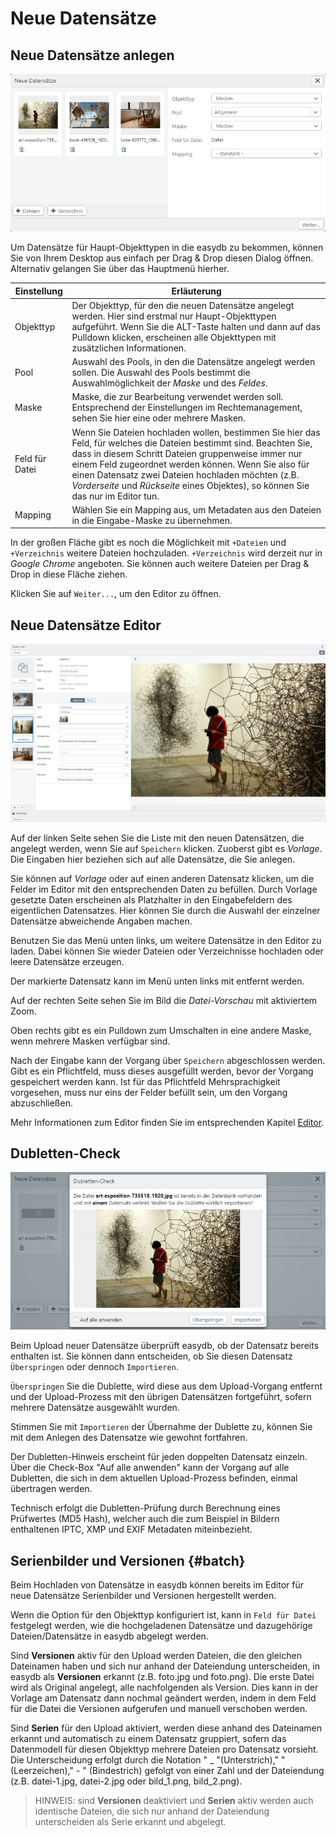 # Neue Datensätze

## Neue Datensätze anlegen

![Neue Datensätze](new_object.png)

Um Datensätze für Haupt-Objekttypen in die easydb zu bekommen, können Sie von Ihrem Desktop aus einfach per Drag & Drop diesen Dialog öffnen. Alternativ gelangen Sie über das Hauptmenü hierher.

|Einstellung|Erläuterung|
|--|--|
|Objekttyp|Der Objekttyp, für den die neuen Datensätze angelegt werden. Hier sind erstmal nur Haupt-Objekttypen aufgeführt. Wenn Sie die ALT-Taste halten und dann auf das Pulldown klicken, erscheinen alle Objekttypen mit zusätzlichen Informationen.|
|Pool|Auswahl des Pools, in den die Datensätze angelegt werden sollen. Die Auswahl des Pools bestimmt die Auswahlmöglichkeit der *Maske* und des *Feldes*.|
|Maske|Maske, die zur Bearbeitung verwendet werden soll. Entsprechend der Einstellungen im Rechtemanagement, sehen Sie hier eine oder mehrere Masken.|
|Feld für Datei|Wenn Sie Dateien hochladen wollen, bestimmen Sie hier das Feld, für welches die Dateien bestimmt sind. Beachten Sie, dass in diesem Schritt Dateien gruppenweise immer nur einem Feld zugeordnet werden können. Wenn Sie also für einen Datensatz zwei Dateien hochladen möchten (z.B. *Vorderseite* und *Rückseite* eines Objektes), so können Sie das nur im Editor tun.|
|Mapping|Wählen Sie ein Mapping aus, um Metadaten aus den Dateien in die Eingabe-Maske zu übernehmen.|

In der großen Fläche gibt es noch die Möglichkeit mit <code class="button">+Dateien</code> und <code class="button">+Verzeichnis</code> weitere Dateien hochzuladen. <code class="button">+Verzeichnis</code> wird derzeit nur in *Google Chrome* angeboten. Sie können auch weitere Dateien per Drag & Drop in diese Fläche ziehen.

Klicken Sie auf <code class="button">Weiter...</code>, um den Editor zu öffnen.


## Neue Datensätze Editor

![Neue Datensätze Editor mit 9 Bildern](new_object_edit.png)

Auf der linken Seite sehen Sie die Liste mit den neuen Datensätzen, die angelegt werden, wenn Sie auf <code class="button">Speichern</code> klicken. Zuoberst gibt es *Vorlage*. Die Eingaben hier beziehen sich auf alle Datensätze, die Sie anlegen.

Sie können auf *Vorlage* oder auf einen anderen Datensatz klicken, um die Felder im Editor mit den entsprechenden Daten zu befüllen. Durch Vorlage gesetzte Daten erscheinen als Platzhalter in den Eingabefeldern des eigentlichen Datensatzes. Hier können Sie durch die Auswahl der einzelner Datensätze abweichende Angaben machen.

Benutzen Sie das Menü unten links, um weitere Datensätze in den Editor zu laden. Dabei können Sie wieder Dateien oder Verzeichnisse hochladen oder leere Datensätze erzeugen.

Der markierte Datensatz kann im Menü unten links mit <i class="fa fa-minus"></i> entfernt werden.

Auf der rechten Seite sehen Sie im Bild die *Datei-Vorschau* mit aktiviertem Zoom.

Oben rechts gibt es ein Pulldown zum Umschalten in eine andere Maske, wenn mehrere Masken verfügbar sind.

Nach der Eingabe kann der Vorgang über <code class="button">Speichern</code> abgeschlossen werden. Gibt es ein Pflichtfeld, muss dieses ausgefüllt werden, bevor der Vorgang gespeichert werden kann. Ist für das Pflichtfeld Mehrsprachigkeit vorgesehen, muss nur eins der Felder befüllt sein, um den Vorgang abzuschließen.

Mehr Informationen zum Editor finden Sie im entsprechenden Kapitel [Editor](../search/editor/editor.html).

## Dubletten-Check

![Überprüfung von Dubletten](dublettencheck.png)

Beim Upload neuer Datensätze überprüft easydb, ob der Datensatz bereits enthalten ist. Sie können dann entscheiden, ob Sie diesen Datensatz <code class="button">Überspringen</code> oder dennoch <code class="button">Importieren</code>.

<code class="button">Überspringen</code> Sie die Dublette, wird diese aus dem Upload-Vorgang entfernt und der Upload-Prozess mit den übrigen Datensätzen fortgeführt, sofern mehrere Datensätze ausgewählt wurden.

Stimmen Sie mit <code class="button">Importieren</code> der Übernahme der Dublette zu, können Sie mit dem Anlegen des Datensatze wie gewohnt fortfahren.

Der Dubletten-Hinweis erscheint für jeden doppelten Datensatz einzeln. Über die Check-Box "Auf alle anwenden" kann der Vorgang auf alle Dubletten, die sich in dem aktuellen Upload-Prozess befinden, einmal übertragen werden.

Technisch erfolgt die Dubletten-Prüfung durch Berechnung eines Prüfwertes (MD5 Hash), welcher auch die zum Beispiel in Bildern enthaltenen IPTC, XMP und EXIF Metadaten miteinbezieht.

## Serienbilder und Versionen {#batch}

Beim Hochladen von Datensätze in easydb können bereits im Editor für neue Datensätze Serienbilder und Versionen hergestellt werden.

Wenn die Option für den Objekttyp konfiguriert ist, kann in ```Feld für Datei``` festgelegt werden, wie die hochgeladenen Datensätze und dazugehörige Dateien/Datensätze in easydb abgelegt werden.

Sind **Versionen** aktiv für den Upload werden Dateien, die den gleichen Dateinamen haben und sich nur anhand der Dateiendung unterscheiden, in easydb als **Versionen** erkannt (z.B. foto.jpg und foto.png). Die erste Datei wird als Original angelegt, alle nachfolgenden als Version. Dies kann in der Vorlage am Datensatz dann nochmal geändert werden, indem in dem Feld für die Datei die Versionen aufgerufen und manuell verschoben werden.

Sind **Serien** für den Upload aktiviert, werden diese anhand des Dateinamen erkannt und automatisch zu einem Datensatz gruppiert, sofern das Datenmodell für diesen Objekttyp mehrere Dateien pro Datensatz vorsieht. Die Unterscheidung erfolgt durch die Notation " _ "(Unterstrich),"   "(Leerzeichen)," - " (Bindestrich) gefolgt von einer Zahl und der Dateiendung (z.B. datei-1.jpg, datei-2.jpg oder bild_1.png, bild_2.png).

> HINWEIS: sind **Versionen** deaktiviert und **Serien** aktiv werden auch identische Dateien, die sich nur anhand der Dateiendung unterscheiden als Serie erkannt und abgelegt.



